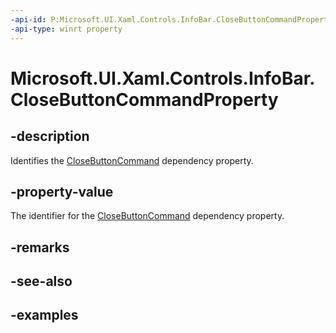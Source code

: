 ```yaml
---
-api-id: P:Microsoft.UI.Xaml.Controls.InfoBar.CloseButtonCommandProperty
-api-type: winrt property
---
```


# Microsoft.UI.Xaml.Controls.InfoBar.CloseButtonCommandProperty

<!--
public static Windows.UI.Xaml.DependencyProperty CloseButtonCommandProperty { get; }
-->


## -description

Identifies the [CloseButtonCommand](infobar_closebuttoncommand.md) dependency property.

## -property-value

The identifier for the [CloseButtonCommand](infobar_closebuttoncommand.md) dependency property.

## -remarks

## -see-also

## -examples


